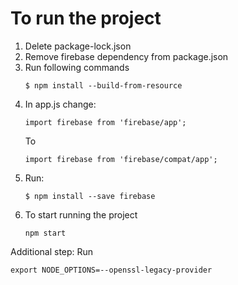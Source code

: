 # To run the project

1. Delete package-lock.json
2. Remove firebase dependency from package.json
3. Run following commands
   ```
   $ npm install --build-from-resource
   ```
4. In app.js change:
   ```
   import firebase from 'firebase/app';
   ```
   To
   ```
   import firebase from 'firebase/compat/app';
   ```
5. Run:
    ```
    $ npm install --save firebase
6. To start running the project
    ``` 
    npm start

Additional step:
Run 
```
export NODE_OPTIONS=--openssl-legacy-provider
```